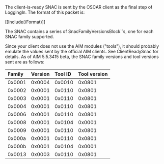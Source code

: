 The client-is-ready SNAC is sent by the OSCAR client as the final step of LoggingIn. The format of this packet is:

[[Include(/Format)]]

The SNAC contains a series of SnacFamilyVersionsBlock``s, one for each SNAC family supported.

Since your client does not use the AIM modules ("tools"), it should probably emulate the values sent by the official AIM clients. See ClientReadySnac for details. As of AIM 5.5.3415 beta, the SNAC family versions and tool versions sent are as follows:

| Family | Version | Tool ID | Tool version |
|:-------|:--------|:--------|:-------------|
| 0x0001 | 0x0004  | 0x0010  | 0x0801       |
| 0x0002 | 0x0001  | 0x0110  | 0x0801       |
| 0x0003 | 0x0001  | 0x0110  | 0x0801       |
| 0x0004 | 0x0001  | 0x0110  | 0x0801       |
| 0x0006 | 0x0001  | 0x0110  | 0x0801       |
| 0x0008 | 0x0001  | 0x0104  | 0x0001       |
| 0x0009 | 0x0001  | 0x0110  | 0x0801       |
| 0x000a | 0x0001  | 0x0110  | 0x0801       |
| 0x000b | 0x0001  | 0x0104  | 0x0001       |
| 0x0013 | 0x0003  | 0x0110  | 0x0801       |